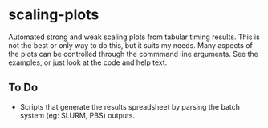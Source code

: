 # scaling-plots
Automated strong and weak scaling plots from tabular timing results.
This is not the best or only way to do this, but it suits my needs.
Many aspects of the plots can be controlled through the commmand line arguments.
See the examples, or just look at the code and help text.

## To Do

* Scripts that generate the results spreadsheet by parsing the batch system (eg:
  SLURM, PBS) outputs.
